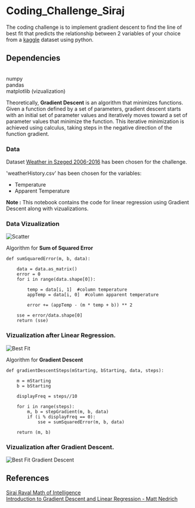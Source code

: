# Coding_Challenge_Siraj

The coding challenge is to implement gradient descent to find the line of best fit that predicts the relationship between 2 variables of your choice from a [kaggle](https://www.kaggle.com/datasets) dataset using python.

## Dependencies

<br /> numpy
<br /> pandas
<br /> matplotlib (vizualization)

Theoretically, **Gradient Descent** is an algorithm that minimizes functions. Given a function defined by a set of parameters, gradient descent starts with an initial set of parameter values and iteratively moves toward a set of parameter values that minimize the function. This iterative minimization is achieved using calculus, taking steps in the negative direction of the function gradient.

### Data
Dataset [Weather in Szeged 2006-2016](https://www.kaggle.com/budincsevity/szeged-weather) has been chosen for the challenge.

'weatherHistory.csv' has been chosen for the variables:
* Temperature
* Apparent Temperature

**Note :** This notebook contains the code for linear regression using Gradient Descent along with vizualizations.

### Data Vizualization

![Scatter](https://github.com/devrathmohanty/Coding_Challenge_Siraj/blob/master/Gradient_Descent/images/scatter.png")

Algorithm for **Sum of Squared Error**
```
def sumSquaredError(m, b, data):
    
    data = data.as_matrix()
    error = 0
    for i in range(data.shape[0]):
        
        temp = data[i, 1]  #column temperature
        appTemp = data[i, 0]  #column apparent temperature
        
        error += (appTemp - (m * temp + b)) ** 2
        
    sse = error/data.shape[0]
    return (sse)
```

### Vizualization after Linear Regression.
![Best Fit]("https://github.com/devrathmohanty/Coding_Challenge_Siraj/blob/master/Gradient_Descent/images/bestFit.png")

Algorithm for **Gradient Descent**

```
def gradientDescentSteps(mStarting, bStarting, data, steps):
    
    m = mStarting
    b = bStarting
    
    displayFreq = steps//10
    
    for i in range(steps):
        m, b = stepGradient(m, b, data)
        if (i % displayFreq == 0):
            sse = sumSquaredError(m, b, data)
    
    return (m, b)
```

### Vizualization after Gradient Descent.
![Best Fit Gradient Descent]("https://github.com/devrathmohanty/Coding_Challenge_Siraj/blob/master/Gradient_Descent/images/bestFitGradientDescent.png")

## References
[Siraj Raval Math of Intelligence](https://github.com/llSourcell/Intro_to_the_Math_of_intelligence)
<br /> [Introduction to Gradient Descent and Linear Regression - Matt Nedrich](https://spin.atomicobject.com/2014/06/24/gradient-descent-linear-regression/)
